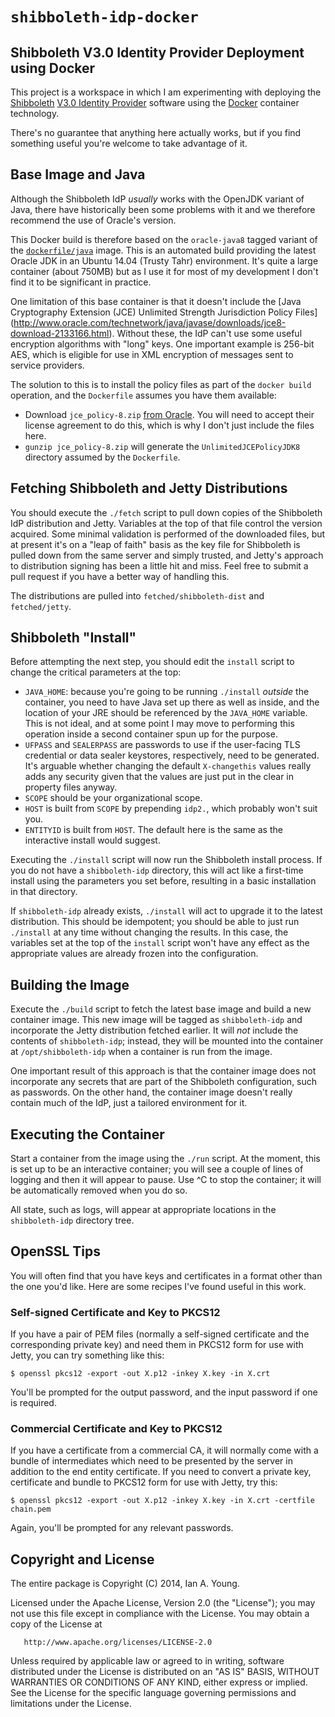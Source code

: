 # `shibboleth-idp-docker`

## Shibboleth V3.0 Identity Provider Deployment using Docker

This project is a workspace in which I am experimenting with deploying the
[Shibboleth](http://shibboleth.net)
[V3.0 Identity Provider](https://wiki.shibboleth.net/confluence/display/IDP30/Home)
software using the [Docker](http://www.docker.com) container technology.

There's no guarantee that anything here actually works, but if you find
something useful you're welcome to take advantage of it.

## Base Image and Java

Although the Shibboleth IdP *usually* works with the OpenJDK variant of
Java, there have historically been some problems with it and we therefore
recommend the use of Oracle's version.

This Docker build is therefore based on the `oracle-java8` tagged variant of
the [`dockerfile/java`](https://registry.hub.docker.com/u/dockerfile/java/) image.
This is an automated build providing the latest Oracle JDK in an Ubuntu
14.04 (Trusty Tahr) environment. It's quite a large container (about 750MB) but
as I use it for most of my development I don't find it to be significant in practice.

One limitation of this base container is that it doesn't include the
[Java Cryptography Extension (JCE) Unlimited Strength Jurisdiction Policy Files]
(http://www.oracle.com/technetwork/java/javase/downloads/jce8-download-2133166.html).
Without these, the IdP can't use some useful encryption algorithms with "long" keys.
One important example is 256-bit AES, which is eligible for use in XML encryption
of messages sent to service providers.

The solution to this is to install the policy files as part of the `docker build`
operation, and the `Dockerfile` assumes you have them available:

* Download `jce_policy-8.zip` [from Oracle](http://www.oracle.com/technetwork/java/javase/downloads/jce8-download-2133166.html).
You will need to accept their license agreement to do this, which is why I don't just include the files here.
* `gunzip jce_policy-8.zip` will generate the `UnlimitedJCEPolicyJDK8`
directory assumed by the `Dockerfile`.

## Fetching Shibboleth and Jetty Distributions

You should execute the `./fetch` script to pull down copies of the Shibboleth IdP distribution and Jetty.
Variables at the top of that file control the version acquired. Some minimal validation is performed of
the downloaded files, but at present it's on a "leap of faith" basis as the key file for Shibboleth is
pulled down from the same server and simply trusted, and Jetty's approach to distribution signing has
been a little hit and miss. Feel free to submit a pull request if you have a better way of handling this.

The distributions are pulled into `fetched/shibboleth-dist` and `fetched/jetty`.

## Shibboleth "Install"

Before attempting the next step, you should edit the `install` script to change the critical
parameters at the top:

* `JAVA_HOME`: because you're going to be running `./install` *outside* the container, you need to have
Java set up there as well as inside, and the location of your JRE should be referenced by the `JAVA_HOME`
variable. This is not ideal, and at some point I may move to performing this operation inside a second
container spun up for the purpose.
* `UFPASS` and `SEALERPASS` are passwords to use if the user-facing TLS credential or data sealer keystores,
respectively, need to be generated. It's arguable whether changing the default `X-changethis` values
really adds any security given that the values are just put in the clear in property files anyway.
* `SCOPE` should be your organizational scope.
* `HOST` is built from `SCOPE` by prepending `idp2.`, which probably won't suit you.
* `ENTITYID` is built from `HOST`. The default here is the same as the interactive install would suggest.

Executing the `./install` script will now run the Shibboleth install process. If you do not have a `shibboleth-idp`
directory, this will act like a first-time install using the parameters you set before, resulting in a
basic installation in that directory.

If `shibboleth-idp` already exists, `./install` will act to upgrade it to the latest distribution. This should
be idempotent; you should be able to just run `./install` at any time without changing the results. In this
case, the variables set at the top of the `install` script won't have any effect as the appropriate values
are already frozen into the configuration.


## Building the Image

Execute the `./build` script to fetch the latest base image and build a new container image. This new image will be
tagged as `shibboleth-idp` and incorporate the Jetty distribution fetched earlier. It will *not* include
the contents of `shibboleth-idp`; instead, they will be mounted into the container at `/opt/shibboleth-idp` when
a container is run from the image.

One important result of this approach is that the container image does not incorporate any secrets that are
part of the Shibboleth configuration, such as passwords. On the other hand, the container image doesn't really
contain much of the IdP, just a tailored environment for it.

## Executing the Container

Start a container from the image using the `./run` script. At the moment, this is set up to be an interactive
container; you will see a couple of lines of logging and then it will appear to pause. Use ^C to stop the
container; it will be automatically removed when you do so.

All state, such as logs, will appear at appropriate locations in the `shibboleth-idp` directory tree.

## OpenSSL Tips

You will often find that you have keys and certificates in a format other than the one you'd like. Here are
some recipes I've found useful in this work.

### Self-signed Certificate and Key to PKCS12

If you have a pair of PEM files (normally a self-signed certificate and the corresponding private key) and
need them in PKCS12 form for use with Jetty, you can try something like this:

    $ openssl pkcs12 -export -out X.p12 -inkey X.key -in X.crt

You'll be prompted for the output password, and the input password if one is required.

### Commercial Certificate and Key to PKCS12

If you have a certificate from a commercial CA, it will normally come with a bundle of intermediates
which need to be presented by the server in addition to the end entity certificate. If you need to
convert a private key, certificate and bundle to PKCS12 form for use with Jetty, try this:

    $ openssl pkcs12 -export -out X.p12 -inkey X.key -in X.crt -certfile chain.pem

Again, you'll be prompted for any relevant passwords.


## Copyright and License

The entire package is Copyright (C) 2014, Ian A. Young.

Licensed under the Apache License, Version 2.0 (the "License");
you may not use this file except in compliance with the License.
You may obtain a copy of the License at

       http://www.apache.org/licenses/LICENSE-2.0

Unless required by applicable law or agreed to in writing, software
distributed under the License is distributed on an "AS IS" BASIS,
WITHOUT WARRANTIES OR CONDITIONS OF ANY KIND, either express or implied.
See the License for the specific language governing permissions and
limitations under the License.

